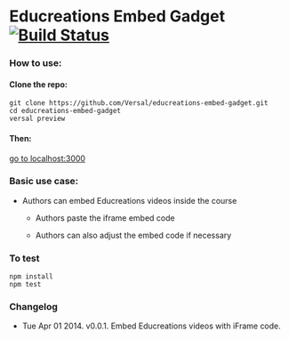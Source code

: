 # Educreations Embed Gadget [![Build Status](https://travis-ci.org/Versal/educreations-embed-gadget.svg?branch=master)](https://travis-ci.org/Versal/educreations-embed-gadget)

### How to use:

#### Clone the repo:

    git clone https://github.com/Versal/educreations-embed-gadget.git
    cd educreations-embed-gadget
    versal preview

#### Then:

[go to localhost:3000](http://localhost:3000/)

### Basic use case:

-   Authors can embed Educreations videos inside the course

    -   Authors paste the iframe embed code

    -   Authors can also adjust the embed code if necessary

### To test

    npm install
    npm test

### Changelog

-   Tue Apr 01 2014. v0.0.1. Embed Educreations videos with iFrame code.
